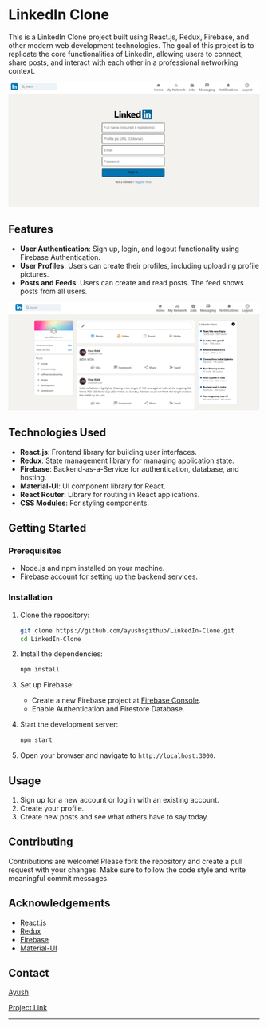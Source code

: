 # LinkedIn Clone

This is a LinkedIn Clone project built using React.js, Redux, Firebase, and other modern web development technologies. The goal of this project is to replicate the core functionalities of LinkedIn, allowing users to connect, share posts, and interact with each other in a professional networking context.

![login](https://github.com/ayushsgithub/LinkedIn-Clone/blob/main/public/login.png?raw=true)


## Features

- **User Authentication**: Sign up, login, and logout functionality using Firebase Authentication.
- **User Profiles**: Users can create their profiles, including uploading profile pictures.
- **Posts and Feeds**: Users can create and read posts. The feed shows posts from all users.

![feed](https://github.com/ayushsgithub/LinkedIn-Clone/blob/main/public/feed.png?raw=true)

## Technologies Used

- **React.js**: Frontend library for building user interfaces.
- **Redux**: State management library for managing application state.
- **Firebase**: Backend-as-a-Service for authentication, database, and hosting.
- **Material-UI**: UI component library for React.
- **React Router**: Library for routing in React applications.
- **CSS Modules**: For styling components.

## Getting Started

### Prerequisites

- Node.js and npm installed on your machine.
- Firebase account for setting up the backend services.

### Installation

1. Clone the repository:

   ```sh
   git clone https://github.com/ayushsgithub/LinkedIn-Clone.git
   cd LinkedIn-Clone
   ```

2. Install the dependencies:

   ```sh
   npm install
   ```

3. Set up Firebase:

   - Create a new Firebase project at [Firebase Console](https://console.firebase.google.com/).
   - Enable Authentication and Firestore Database.

4. Start the development server:

   ```sh
   npm start
   ```

5. Open your browser and navigate to `http://localhost:3000`.

## Usage

1. Sign up for a new account or log in with an existing account.
2. Create your profile.
3. Create new posts and see what others have to say today.

## Contributing

Contributions are welcome! Please fork the repository and create a pull request with your changes. Make sure to follow the code style and write meaningful commit messages.

## Acknowledgements

- [React.js](https://reactjs.org/)
- [Redux](https://redux.js.org/)
- [Firebase](https://firebase.google.com/)
- [Material-UI](https://material-ui.com/)

## Contact

[Ayush](https://ayushsport.netlify.app)

[Project Link](https://github.com/ayushsgithub/LinkedIn-Clone)

---
